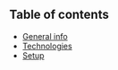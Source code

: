 ## Table of contents
* [General info](#https://bulldogjob.com/news/449-how-to-write-a-good-readme-for-your-github-project)
* [Technologies](#technologies)
* [Setup](#setup)
